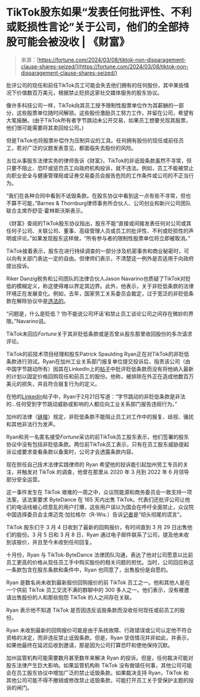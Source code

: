 <!--yml

category: 未分类

date: 2024-05-27 14:49:28

-->

# TikTok股东如果“发表任何批评性、不利或贬损性言论”关于公司，他们的全部持股可能会被没收 | 《财富》

> 来源：[https://fortune.com/2024/03/08/tiktok-non-disparagement-clause-shares-seized/](https://fortune.com/2024/03/08/tiktok-non-disparagement-clause-shares-seized/)

批评公司的现任和前任TikTok员工可能会失去他们拥有的任何股份，其中某些情况下价值数百万美元，根据禁止贬损这家社交媒体服务的股东协议。

像许多科技公司一样，TikTok向其员工授予限制性股票单位作为其薪酬的一部分，这些股票单位随时间解锁。这些股份激励员工努力工作，并留在公司，希望有大笔报酬。(由于TikTok所有者字节跳动未公开交易，如果员工想要兑现其股票，他们很可能需要将其卖回给公司。)

但是TikTok也将股票补偿作为压制异议的工具。任何拥有股份的现任或前任员工，若对广泛的议题发表意见，都面临失去股份的风险。

五位从事股东法律实务的律师告诉《财富》，TikTok的非诋毁条款虽然不寻常，但只要不阻止、恐吓或惩罚员工向政府机构投诉，就不违法。例如，员工不能被禁止向职业安全与健康管理局或证券交易委员会报告危险的工作条件或公司的不正当行为。

“我们在各种合同中看到不诋毁条款。在股东协议中看到这一点有些不寻常，但也不算不可能，”Barnes & Thornburg律师事务所合伙人、公司创业和新兴公司团队联合主席乔舒亚·霍林斯沃斯表示。

《财富》查阅的TikTok股东协议指出，股东不能“直接或间接发表任何对公司或其任何子公司、关联公司、董事、高级管理人员或员工的批评性、不利或贬损性的声明或评论。”如果发现股东这样做，“所有参与者的限制性股票单位将立即被取消。”

TikTok接着表示，股东在进行持续调查的一部分涉及机密事务和商业秘密时，可以向有关部门表达一定的自由。但律师们表示，不清楚这一例外是否适用于向政府提出投诉。

Riker Danzig税务和公司团队的法律合伙人Jason Navarino也质疑了TikTok对贬低的模糊定义，称这使得难以界定其边界。此外，他表示，关于非贬低条款的法律环境正在发展变化。例如，去年，国家劳工关系委员会裁定，过于宽泛的非贬低条款在解除协议中是[违法的](https://www.axios.com/2023/03/27/labor-board-says-non-disparagement-clauses-are-unlawful)。

“问题是，什么是贬低？‘你不能说公司坏话’和禁止员工谈论公司之间存在微妙的界限。”Navarino说。

TikTok未回应*Fortune*关于其非贬低条款或是否曾从股东那里收回股份的多次请求评论。

TikTok的前技术项目经理和股东Patrick Spaulding Ryan正在对TikTok的非贬低条款进行测试。Ryan在加州工业关系部门报复单位提交投诉后，指责该公司（由中国字节跳动所有）因其在LinkedIn上的[帖子](https://www.linkedin.com/pulse/former-tiktok-employee-company-can-claw-back-your-vested-ryan-dn9wc/?trackingId=shsRAxScLhiQyEasNSt3SQ%3D%3D)中批评贬低条款而没有将他纳入最新的计划以固定价格回购现任和前员工的股份。他称，被排除在外正在造成他数百万美元的损失，并且符合报复行为的定义。

在他的[LinkedIn](https://fortune.com/company/linkedin/)帖子中，Ryan于2月21日写道：“字节跳动的非贬低条款是非法的...任何受到字节跳动威胁或影响的人都应向工业关系部门报告违规行为。”

加州的法律（[链接](https://calcivilrights.ca.gov/wp-content/uploads/sites/32/2022/11/Employment-Separation-and-Settlement-Agreements-Limitations-FAQ_ENG.pdf)）规定，非贬低条款不能阻止员工对工作中的报复、歧视、骚扰和其他非法行为发声。

Ryan和另一名匿名接受*Fortune*采访的前TikTok员工股东表示，他们签署的股东协议中没有包括非贬低条款。两位前TikTok员工表示，只有在员工股东威胁提起诉讼或要求查看条款以备案时，公司才会透露条款内容。

现在担任自己技术法律实践律师的 Ryan 希望他的投诉能引起加州劳工专员的关注，并触发对 TikTok 的调查，他曾在那里从 2020 年 3 月到 2022 年 6 月领导部分安全运营。

这一事件发生在 TikTok 艰难的一周之中，众议院能源和商务委员会一致支持一项法案，该法案要求 ByteDance 在 165 天内出售 TikTok。代表们还批评公司让他们的电话线被心烦意乱的用户打爆，这些用户误以为国会在呼吁全面禁止，众议院中国选择委员会主席迈克·加拉格尔（R-Wis.）告诉[记者](https://www.axios.com/2024/03/07/tiktok-ban-congress-phone-calls)是“彻头彻尾的谎言”。

TikTok 股东们于 3 月 4 日收到了最新的回购报价，有时间直到 3 月 29 日出售他们的股份。3 月 5 日和 3 月 8 日，Ryan 通过电子邮件联系了公司，提及他未收到该报价，并且至今未收到任何回复。

十月份，Ryan 与 TikTok-ByteDance 法律团队沟通，表达了他对公司愿意以比前员工更高的价格从现任员工手中购买股份的相关问题的担忧。当时，公司回应称这一条款包含在股东条款和条件中，Ryan 也同意了，出售股份是自愿的。

Ryan 是数名尚未收到最新股份回购报价的前 TikTok 员工之一。他和其他人是在一个供前 TikTok 员工交流不满的群聊中的 300 多人之一。他们表示，没有被邀请出售股份的人和那些抱怨 TikTok 的人之间存在关联。

Ryan 表示他不知道 TikTok 是否因违反诋毁条款而没收任何现任或前员工的股份。

Ryan 未收到最新的回购报价可能是由于系统故障、行政错误或公司认定他不符合资格的决定，而非违反禁止诋毁条款。但是，Ryan 坚信情况并非如此，并表示，如果他最终在延迟后收到邀请，那是因为公司打算恐吓和使他保持沉默。

加州监管机构可能需要数月甚至数年来解决 Ryan 的投诉。但是，任何裁决可能对股东法律产生巨大影响。如果监管机构称 TikTok 没有做错任何事，其他公司可能会在员工股东协议中增加广泛的禁止诋毁条款。如果裁决支持 Ryan，TikTok 和其他公司可能不得不撤销或修改禁止诋毁条款，可能打开员工关于受保护主题的投诉的闸门。
